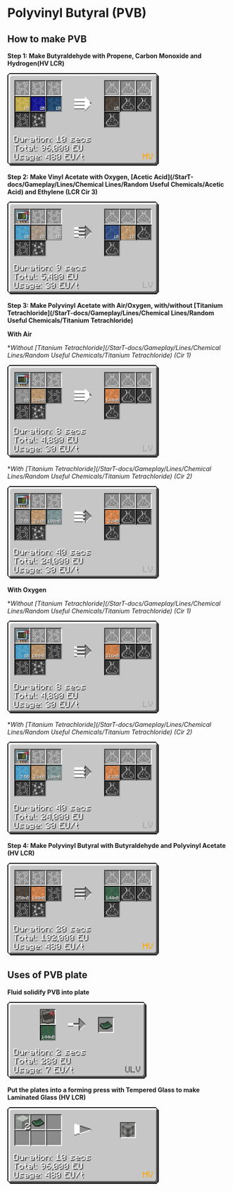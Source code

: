 # Polyvinyl Butyral (PVB)

## How to make PVB

**Step 1: Make Butyraldehyde with Propene, Carbon Monoxide and Hydrogen<hv>(HV LCR)</hv>**

![b](PVB_img/large_chemical_reactor_butraldehyde.png)

**Step 2: Make Vinyl Acetate with Oxygen, [Acetic Acid](/StarT-docs/Gameplay/Lines/Chemical Lines/Random Useful Chemicals/Acetic Acid) and Ethylene (LCR Cir 3)**

![b](PVB_img/large_chemical_reactor_vinyl_acetate.png)

**Step 3: Make Polyvinyl Acetate with Air/Oxygen, with/without [Titanium Tetrachloride](/StarT-docs/Gameplay/Lines/Chemical Lines/Random Useful Chemicals/Titanium Tetrachloride)**

**With Air**

**Without [Titanium Tetrachloride](/StarT-docs/Gameplay/Lines/Chemical Lines/Random Useful Chemicals/Titanium Tetrachloride) (Cir 1)* 

![b](PVB_img/large_chemical_reactor_pva_from_air.png)

**With [Titanium Tetrachloride](/StarT-docs/Gameplay/Lines/Chemical Lines/Random Useful Chemicals/Titanium Tetrachloride) (Cir 2)*

![b](PVB_img/large_chemical_reactor_pva_from_tetrachloride_air.png) 

**With Oxygen**

**Without [Titanium Tetrachloride](/StarT-docs/Gameplay/Lines/Chemical Lines/Random Useful Chemicals/Titanium Tetrachloride) (Cir 1)*

![b](PVB_img/large_chemical_reactor_pva_from_oxygen.png)

**With [Titanium Tetrachloride](/StarT-docs/Gameplay/Lines/Chemical Lines/Random Useful Chemicals/Titanium Tetrachloride) (Cir 2)*

![b](PVB_img/large_chemical_reactor_pva_from_tetrachloride_oxygen.png) 

**Step 4: Make Polyvinyl Butyral with Butyraldehyde and Polyvinyl Acetate <hv>(HV LCR)</hv>**

![b](PVB_img/large_chemical_reactor_polyvinyl_butyral.png)

## Uses of PVB plate

**Fluid solidify PVB into plate**

![b](PVB_img/fluid_solidifier_solidify_polyvinyl_butyral_to_plate.png)

**Put the plates into a forming press with Tempered Glass to make Laminated Glass <hv>(HV LCR)</hv>**

![b](PVB_img/forming_press_laminated_glass.png)